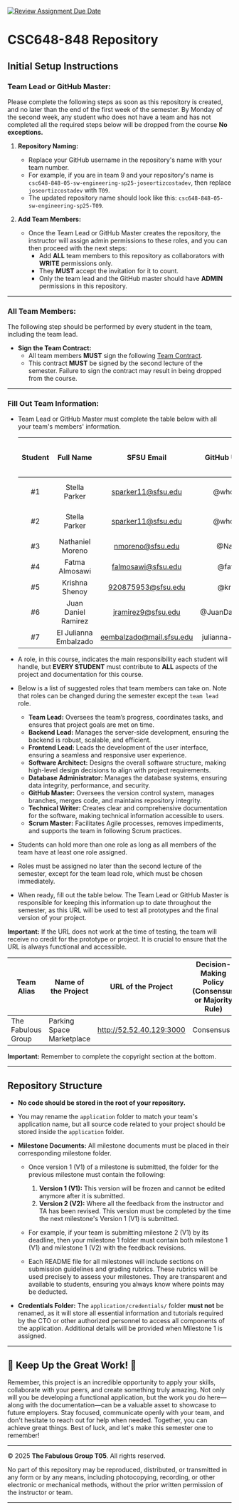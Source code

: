 [![Review Assignment Due Date](https://classroom.github.com/assets/deadline-readme-button-22041afd0340ce965d47ae6ef1cefeee28c7c493a6346c4f15d667ab976d596c.svg)](https://classroom.github.com/a/ZWhHXcAi)

# CSC648-848 Repository

## Initial Setup Instructions

### **Team Lead or GitHub Master:**

Please complete the following steps as soon as this repository is created, and no later than the end of the first week of the semester. By Monday of the second week, any student who does not have a team and has not completed all the required steps below will be dropped from the course **No exceptions.**

1. **Repository Naming:**
   - Replace your GitHub username in the repository's name with your team number.
   - For example, if you are in team 9 and your repository's name is `csc648-848-05-sw-engineering-sp25-joseortizcostadev`, then
     replace `joseortizcostadev` with `T09`.
   - The updated repository name should look like this: `csc648-848-05-sw-engineering-sp25-T09`.

2. **Add Team Members:**
   - Once the Team Lead or GitHub Master creates the repository, the instructor will assign admin permissions to
     these roles, and you can then proceed with the next steps:
      - Add **ALL** team members to this repository as collaborators with **WRITE** permissions only.
      - They **MUST** accept the invitation for it to count.
      - Only the team lead and the GitHub master should have **ADMIN** permissions in this repository.

---

### **All Team Members:**

The following step should be performed by every student in the team, including the team lead.

- **Sign the Team Contract:**
  - All team members **MUST** sign the following [Team Contract](https://forms.gle/dxATAsa9isXKbcBn7).
  - This contract **MUST** be signed by the second lecture of the semester. Failure to sign the contract may result
     in being dropped from the course.

---

### **Fill Out Team Information:**

- Team Lead or GitHub Master must complete the table below with all your team's members' information.

   | Student  | Full Name            | SFSU Email            | GitHub Username      | Discord Username      |  Role(s)  | Contract Signed (Yes or No) |
   |:--------:|:--------------------:|:---------------------:|:--------------------:|:---------------------:|:---------:|:---------------------------:|
   |    #1    |  Stella Parker    |  <sparker11@sfsu.edu>   | @whoIsStella         | latchkeykid           | Team-lead/Backend-Lead |             YES              |
   |    #2    |  Stella Parker    |<sparker11@sfsu.edu>     | @whoIsStella         | latchkeykid           |GitHub Master/Scrum Master |             Yes              |
   |    #3    |  Nathaniel Moreno | <nmoreno@sfsu.edu>      |       @NateM03       | ba_daniels            |Database Administrator |             Yes    |
   |    #4    | Fatma Almosawi    | <falmosawi@sfsu.edu>    | @fatma-al            | fatma.almosawi        |Scrum Master     |             YES              |
   |    #5    | Krishna Shenoy                     | <920875953@sfsu.edu>                      | @krishs44                     | krishnashenoy_71520                      | Technical Writer          |             Yes              |
   |    #6    | Juan Daniel Ramirez | <jramirez9@sfsu.edu> | @JuanDanielRamirez | juanramirez_05991 | Frontend Lead |             YES             |
   |    #7    |  El Julianna Embalzado | <eembalzado@mail.sfsu.edu> | julianna-embalzado  |  jejemon6201    |  software architect         |         YES           |

- A role, in this course, indicates the main responsibility each student will handle, but **EVERY STUDENT** must
     contribute to **ALL** aspects of the project and documentation for this course.
- Below is a list of suggested roles that team members can take on. Note that roles can be changed during the
     semester except the `team lead` role.
  - **Team Lead:** Oversees the team’s progress, coordinates tasks, and ensures that project goals are met on time.
  - **Backend Lead:** Manages the server-side development, ensuring the backend is robust, scalable, and efficient.
  - **Frontend Lead:** Leads the development of the user interface, ensuring a seamless and responsive user experience.
  - **Software Architect:** Designs the overall software structure, making high-level design decisions to align with project requirements.
  - **Database Administrator:** Manages the database systems, ensuring data integrity, performance, and security.
  - **GitHub Master:** Oversees the version control system, manages branches, merges code, and maintains repository integrity.
  - **Technical Writer:** Creates clear and comprehensive documentation for the software, making technical information accessible to users.
  - **Scrum Master:** Facilitates Agile processes, removes impediments, and supports the team in following Scrum practices.
- Students can hold more than one role as long as all members of the team have at least one role assigned.
- Roles must be assigned no later than the second lecture of the semester, except for the team lead role, which must be chosen immediately.
- When ready, fill out the table below. The Team Lead or GitHub Master is responsible for keeping this information
     up to date throughout the semester, as this URL will be used to test all prototypes and the final version of your project.

**Important:** If the URL does not work at the time of testing, the team will receive no credit for the prototype or
project. It is crucial to ensure that the URL is always functional and accessible.

| Team Alias           | Name of the Project         | URL of the Project         | Decision-Making Policy (Consensus or Majority Rule) |
|----------------------|----------------------------|---------------------------|-----------------------------------------------------|
| The Fabulous Group   | Parking Space Marketplace   | http://52.52.40.129:3000 | Consensus                                            |

**Important:** Remember to complete the copyright section at the bottom.

---

## Repository Structure

- **No code should be stored in the root of your repository.**
- You may rename the `application` folder to match your team's application name, but all source code related to your
  project should be stored inside the `application` folder.
- **Milestone Documents:** All milestone documents must be placed in their corresponding milestone folder.

  - Once version 1 (V1) of a milestone is submitted, the folder for the previous milestone must contain the following:
    1. **Version 1 (V1):** This version will be frozen and cannot be edited anymore after it is submitted.
    2. **Version 2 (V2):** Where all the feedback from the instructor and TA has been revised.
    This version must be completed by the time the next milestone's Version 1 (V1) is submitted.
  
  - For example, if your team is submitting milestone 2 (V1) by its deadline, then your milestone 1 folder must contain
    both milestone 1 (V1) and milestone 1 (V2) with the feedback revisions.
  
  - Each README file for all milestones will include sections on submission guidelines and grading rubrics.
    These rubrics will be used precisely to assess your milestones. They are transparent and available to students,
    ensuring you always know where points may be deducted.
  
- **Credentials Folder:** The `application/credentials/` folder **must not** be renamed, as it will store all
  essential information and tutorials required by the CTO or other authorized personnel to access all components
  of the application. Additional details will be provided when Milestone 1 is assigned.

---

## 🚀 Keep Up the Great Work! 💪

Remember, this project is an incredible opportunity to apply your skills, collaborate with your peers, and create
something truly amazing. Not only will you be developing a functional application, but the work you do here—along
with the documentation—can be a valuable asset to showcase to future employers. Stay focused, communicate openly
with your team, and don't hesitate to reach out for help when needed. Together, you can achieve great things.
Best of luck, and let's make this semester one to remember!

---

© 2025 **The Fabulous Group T05**. All rights reserved.

No part of this repository may be reproduced, distributed, or transmitted in any form or by any means,
including photocopying, recording, or other electronic or mechanical methods, without the prior written
permission of the instructor or team.

---

